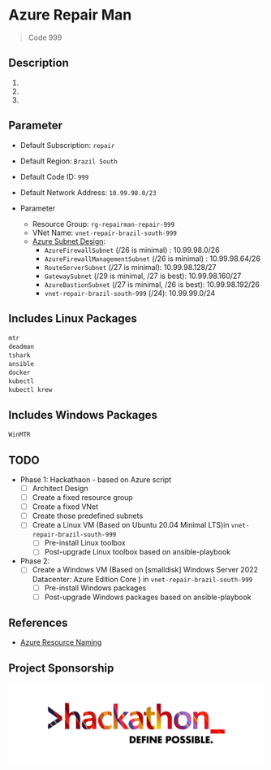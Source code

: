 # Azure Repair Man

> Code 999

## Description

1. 
2. 
3.

## Parameter

- Default Subscription: `repair`
- Default Region: `Brazil South`
- Default Code ID: `999`
- Default Network Address: `10.99.98.0/23`

- Parameter
  - Resource Group: `rg-repairman-repair-999`
  - VNet Name: `vnet-repair-brazil-south-999`
  - [Azure Subnet Design][2]:
    - `AzureFirewallSubnet` (/26 is minimal) : 10.99.98.0/26
    - `AzureFirewallManagementSubnet` (/26 is minimal) : 10.99.98.64/26
    - `RouteServerSubnet` (/27 is minimal): 10.99.98.128/27
    - `GatewaySubnet` (/29 is minimal, /27 is best): 10.99.98.160/27
    - `AzureBastionSubnet` (/27 is minimal, /26 is best): 10.99.98.192/26
    - `vnet-repair-brazil-south-999` (/24): 10.99.99.0/24

## Includes Linux Packages

```bash
mtr
deadman
tshark
ansible
docker
kubectl
kubectl krew
```

## Includes Windows Packages

```bash
WinMTR
```

## TODO

- Phase 1: Hackathaon - based on Azure script
  - [ ] Architect Design
  - [ ] Create a fixed resource group
  - [ ] Create a fixed VNet
  - [ ] Create those predefined subnets
  - [ ] Create a Linux VM (Based on Ubuntu 20.04 Minimal LTS)in `vnet-repair-brazil-south-999`
    - [ ] Pre-install Linux toolbox
    - [ ] Post-upgrade Linux toolbox based on ansible-playbook

- Phase 2:
  - [ ] Create a Windows VM (Based on [smalldisk] Windows Server 2022 Datacenter: Azure Edition Core
) in `vnet-repair-brazil-south-999`
    - [ ] Pre-install Windows packages
    - [ ] Post-upgrade Windows packages based on ansible-playbook

## References

- [Azure Resource Naming][1]

## Project Sponsorship

![Hackathon Logo](/images/about-hackathon-logo.png)

[1]: https://docs.microsoft.com/en-us/azure/cloud-adoption-framework/ready/azure-best-practices/resource-naming
[2]: https://www.davidc.net/sites/default/subnets/subnets.html?network=10.99.98.0&mask=23&division=11.760